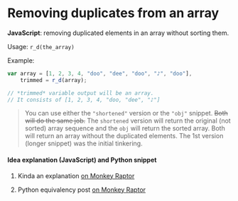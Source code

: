 # Removing duplicates from an array
**JavaScript**: removing duplicated elements in an array without sorting them.

Usage: `r_d(the_array)`

Example:
```javascript
var array = [1, 2, 3, 4, "doo", "dee", "doo", "♪", "doo"],
    trimmed = r_d(array);

// *trimmed* variable output will be an array.
// It consists of [1, 2, 3, 4, "doo, "dee", "♪"]
```

>You can use either the `"shortened"` version or the `"obj"` snippet. ~~Both will do the same job.~~ The `shortened` version will return the original (not sorted) array sequence and the `obj` will return the sorted array. Both will return an array without the duplicated elements.
>The 1st version (longer snippet) was the initial tinkering.

#### Idea explanation (JavaScript) and Python snippet

1. Kinda an explanation [on Monkey Raptor](http://monkeyraptor.johanpaul.net/2015/04/javascript-removing-same-elements-in.html)

2. Python equivalency post [on Monkey Raptor](http://monkeyraptor.johanpaul.net/2015/04/python-removing-same-elements-in-array.html)
